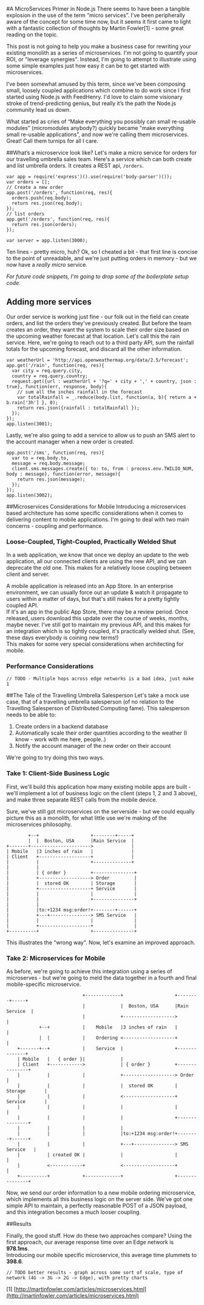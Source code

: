 #A MicroServices Primer in Node.js
There seems to have been a tangible explosion in the use of the term “micro services”. I’ve been peripherally aware of the concept for some time now, but it seems it first came to light with a fantastic collection of thoughts by Martin Fowler[1] - some great reading on the topic.

This post is not going to help you make a business case for rewriting your existing monolith as a series of microservices. I'm not going to quantify your ROI, or "leverage synergies". Instead, I'm going to attempt to illustrate using some simple examples just how easy it can be to get started with microservices. 
  
I’ve been somewhat amused by this term, since we've been composing small, loosely coupled applications which combine to do work since I first started using Node.js with FeedHenry. I'd love to claim some visionary stroke of trend-predicting genius, but really it’s the path the Node.js community lead us down.  
  
What started as cries of “Make everything you possibly can small re-usable modules” (micromodules anybody?) quickly became "make everything small re-usable applications”, and now we're calling them microservices. Great! Call them turnips for all I care.

##What’s a microservice look like?
Let's make a micro service for orders for our travelling umbrella sales team. Here's a service which can both create and list umbrella orders. It creates a REST api, `/orders`. 

    var app = require('express')().use(require('body-parser')());
    var orders = [];
    // Create a new order
    app.post('/orders', function(req, res){
      orders.push(req.body);
      return res.json(req.body);
    });
    // list orders
    app.get('/orders', function(req, res){
      return res.json(orders);
    });

    var server = app.listen(3000);
    
Ten lines - pretty micro, huh? Ok, so I cheated a bit - that first line is concise to the point of unreadable, and we're just putting orders in memory - but we now have a _really micro_ service. 
  
_For future code snippets, I'm going to drop some of the boilerplate setup code._

## Adding more services
Our order service is working just fine - our folk out in the field can create orders, and list the orders they've previously created. 
But before the team creates an order, they want the system to scale their order size based on the upcoming weather forecast at that location. Let's call this the rain service.
Here, we're going to reach out to a third party API, sum the rainfall totals for the upcoming forecast, and discard all the other information. 

    var weatherUrl = 'http://api.openweathermap.org/data/2.5/forecast';
    app.get('/rain', function(req, res){
      var city = req.query.city, 
      country = req.query.country;      
      request.get({url : weatherUrl + '?q=' + city + ',' + country, json : true}, function(err, response, body){
        // sum all the inches rainfall in the forecast
        var totalRainfall = _.reduce(body.list, function(a, b){ return a + b.rain['3h'] }, 0);
		return res.json({rainfall : totalRainfall });
      });
    });
    app.listen(3001);
    
Lastly, we're also going to add a service to allow us to push an SMS alert to the account manager when a new order is created. 

	app.post('/sms', function(req, res){
	  var to = req.body.to, 
	  message = req.body.message;
	  client.sms.messages.create({ to: to, from : process.env.TWILIO_NUM, body : message}, function(error, message){
	    return res.json(message);
	  });
	});
	app.listen(3002);



##Microservices Considerations for Mobile
Introducing a microservices based architecture has some specific considerations when it comes to delivering content to mobile applications. I'm going to deal with two main concerns - coupling and performance. 

### Loose-Coupled, Tight-Coupled, Practically Welded Shut
In a web application, we know that once we deploy an update to the web application, all our connected clients are using the new API, and we can deprecate the old one. This makes for a relatively loose coupling between client and server.

A mobile application is released into an App Store. In an enterprise environment, we can usually force out an update & watch it propagate to users within a matter of days, but that's still makes for a pretty tightly coupled API.  
If it's an app in the public App Store, there may be a review period. Once released, users download this update over the course of weeks, months, maybe never. I've still got to maintain my previous API, and this makes for an integration which is so tightly coupled, it's practically welded shut. (See, these days everybody is coining new terms!)  
This makes for some very special considerations when architecting for mobile.

### Performance Considerations

	// TODO - Multiple hops across edge networks is a bad idea, just make 1

##The Tale of the Travelling Umbrella Salesperson
Let's take a mock use case, that of a travelling umbrella salesperson (of no relation to the Travelling Salesperson of Distributed Computing fame). This salesperson needs to be able to:

1. Create orders in a backend database
2. Automatically scale their order quantities according to the weather (I know - work with me here, people..)
3. Notify the account manager of the new order on their account

We're going to try doing this two ways.

### Take 1: Client-Side Business Logic
First, we'll build this application how many existing mobile apps are built - we'll implement a lot of business logic on the client (steps 1, 2 and 3 above), and make three separate REST calls from the mobile device.  

Sure, we've still got microservices on the serverside - but we could equally picture this as a monolith, for what little use we're making of the microservices philosophy.  


	        +--+                   +--------+-----+ 
	        |  |  Boston, USA      |Rain Service  | 
	+-------+---------------------->              | 
	| Mobile   |3 inches of rain   |              | 
	| Client   +-------------------+              | 
	|          |                   +--------------+ 
	|          |                                    
	|          | { order }         +---------------+
	|          +-------------------> Order         |
	|          |  stored OK        | Storage       |
	|          +-------------------+ Service       |
	|          |                   |               |
	|          |                   +---------------+
	|          |                                    
	|          |to:+1234 msg:order!+--------+------+
	|          +---+---------------> SMS Service   |
	|          |                   |               |
	|          +-------------------+               |
	+----------+                   +---------------+
This illustrates the "wrong way". Now, let's examine an improved approach. 

### Take 2: Microservices for Mobile
As before, we're going to achieve this integration using a series of microserves - but we're going to meld the data together in a fourth and final mobile-specific microservice. 

		
		                        +-------------+                   +--------+-----+ 
		                        |             |  Boston, USA      |Rain Service  | 
		                        |             +------------------->              | 
		        +--+            |    Mobile   |3 inches of rain   |              | 
		        |  |            |    Ordering <-------------------+              | 
		+-------+--+            |    Service  |                   +--------------+ 
		| Mobile   |   { order }|             |                                    
		| Client   +------------>             | { order }         +---------------+
		|          |            |             +-------------------> Order         |
		|          |            |             |  stored OK        | Storage       |
		|          |            |             <-------------------+ Service       |
		|          |            |             |                   |               |
		|          |            |             |                   +---------------+
		|          |            |             |                                    
		|          |            |             |to:+1234 msg:order!+--------+------+
		|          |            |             +---+---------------> SMS Service   |
		|          | created OK |             |                   |               |
		|          <------------+             <-------------------+               |
		+----------+            +-------------+                   +---------------+

Now, we send our order information to a new mobile ordering microservice, which implements all this business logic on the server side. 
We've got one simple API to maintain, a perfectly reasonable POST of a JSON payload, and this integration becomes a much looser coupling. 
	
##Results

Finally, the good stuff. How do these two approaches compare? 
Using the first approach, our average response time over an Edge network is __978.1ms__.  
Introducing our mobile specific microservice, this average time plummets to __398.6__.


	// TODO better results - graph across some sort of scale, type of network (4G -> 3G -> 2G -> Edge), with pretty charts


[1] [http://martinfowler.com/articles/microservices.html](http://martinfowler.com/articles/microservices.html)